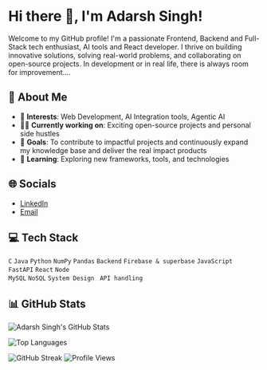 # Hi there 🤡, I'm Adarsh Singh!

Welcome to my GitHub profile! I'm a passionate Frontend, Backend and Full-Stack tech enthusiast,  AI tools and React developer. I thrive on building innovative solutions, solving real-world problems, and collaborating on open-source projects. In development or in real life, there is always room for improvement....

## 🚀 About Me
- 🌟 **Interests**: Web Development, AI Integration tools, Agentic AI 
- 👷‍♂️ **Currently working on**: Exciting open-source projects and personal side hustles  
- 🎯 **Goals**: To contribute to impactful projects and continuously expand my knowledge base and deliver the real impact products 
- 📖 **Learning**: Exploring new frameworks, tools, and technologies

## 🌐 Socials
- [LinkedIn](https://www.linkedin.com/in/adarsh-singh0099)  
- [Email](mailto:happysingh005599@gmail.com)

## 💻 Tech Stack
`C` `Java` `Python` `NumPy` `Pandas` `Backend` `Firebase & superbase` `JavaScript` `FastAPI` `React` `Node`  
`MySQL` `NoSQL` `System Design ` `API handling `

## 📊 GitHub Stats

![Adarsh Singh's GitHub Stats](https://github-readme-stats.vercel.app/api?username=adarsh005599&show_icons=true&theme=tokyonight)

![Top Languages](https://github-readme-stats.vercel.app/api/top-langs/?username=adarsh005599&layout=compact&theme=tokyonight)

![GitHub Streak](https://github-readme-streak-stats.herokuapp.com/?user=adarsh005599&theme=tokyonight)
![Profile Views](https://komarev.com/ghpvc/?username=adarsh005599&color=blueviolet)
